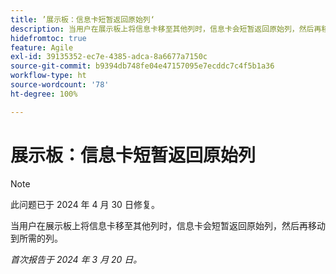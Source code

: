 ```yaml
---
title: ’展示板：信息卡短暂返回原始列‘
description: 当用户在展示板上将信息卡移至其他列时，信息卡会短暂返回原始列，然后再移动到所需的列。
hidefromtoc: true
feature: Agile
exl-id: 39135352-ec7e-4385-adca-8a6677a7150c
source-git-commit: b9394db748fe04e47157095e7ecddc7c4f5b1a36
workflow-type: ht
source-wordcount: '78'
ht-degree: 100%

---
```


# 展示板：信息卡短暂返回原始列

>[!NOTE]
>
>此问题已于 2024 年 4 月 30 日修复。

当用户在展示板上将信息卡移至其他列时，信息卡会短暂返回原始列，然后再移动到所需的列。

_首次报告于 2024 年 3 月 20 日。_
